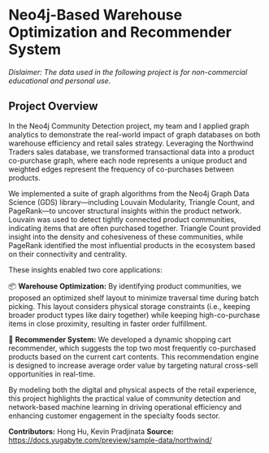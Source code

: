 # Neo4j-Based Warehouse Optimization and Recommender System
*Dislaimer: The data used in the following project is for non-commercial educational and personal use.*

## Project Overview
In the Neo4j Community Detection project, my team and I applied graph analytics to demonstrate the real-world impact of graph databases on both warehouse efficiency and retail sales strategy. Leveraging the Northwind Traders sales database, we transformed transactional data into a product co-purchase graph, where each node represents a unique product and weighted edges represent the frequency of co-purchases between products.

We implemented a suite of graph algorithms from the Neo4j Graph Data Science (GDS) library—including Louvain Modularity, Triangle Count, and PageRank—to uncover structural insights within the product network. Louvain was used to detect tightly connected product communities, indicating items that are often purchased together. Triangle Count provided insight into the density and cohesiveness of these communities, while PageRank identified the most influential products in the ecosystem based on their connectivity and centrality.

These insights enabled two core applications:

  📦 __Warehouse Optimization:__ By identifying product communities, we proposed an optimized shelf layout to minimize traversal time during batch picking. This layout considers physical storage constraints (i.e., keeping broader product types like dairy together) while keeping high-co-purchase items in close proximity, resulting in faster order fulfillment.

  🛒 __Recommender System:__ We developed a dynamic shopping cart recommender, which suggests the top two most frequently co-purchased products based on the current cart contents. This recommendation engine is designed to increase average order value by targeting natural cross-sell opportunities in real-time.

By modeling both the digital and physical aspects of the retail experience, this project highlights the practical value of community detection and network-based machine learning in driving operational efficiency and enhancing customer engagement in the specialty foods sector.

__Contributors:__ Hong Hu, Kevin Pradjinata
__Source:__ https://docs.yugabyte.com/preview/sample-data/northwind/
